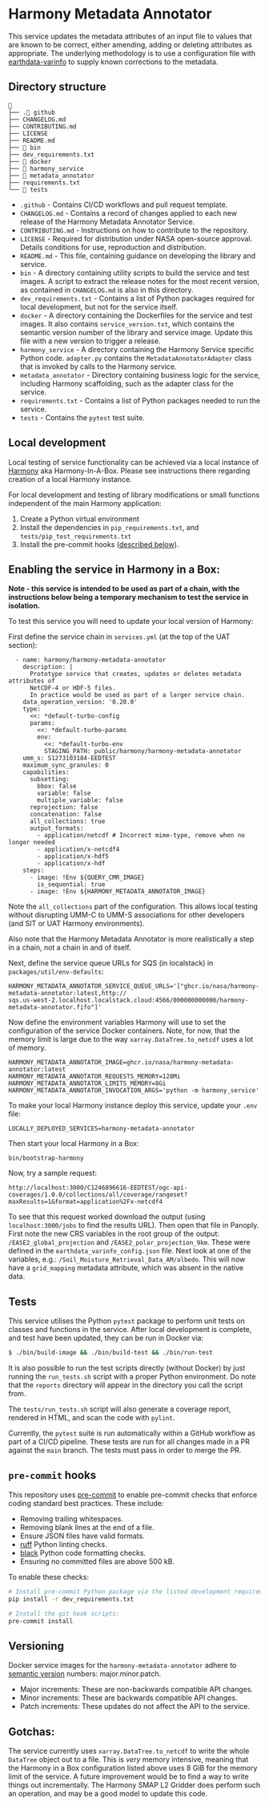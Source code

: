 # Harmony Metadata Annotator

This service updates the metadata attributes of an input file to values that
are known to be correct, either amending, adding or deleting attributes as
appropriate. The underlying methodology is to use a configuration file with
[earthdata-varinfo](https://github.com/nasa/earthdata-varinfo) to supply known
corrections to the metadata.

## Directory structure

```
📁
├── .📁 github
├── CHANGELOG.md
├── CONTRIBUTING.md
├── LICENSE
├── README.md
├── 📁 bin
├── dev_requirements.txt
├── 📁 docker
├── 📁 harmony_service
├── 📁 metadata_annotator
├── requirements.txt
└── 📁 tests
```

* `.github` - Contains CI/CD workflows and pull request template.
* `CHANGELOG.md` - Contains a record of changes applied to each new release
  of the Harmony Metadata Annotator Service.
* `CONTRIBUTING.md` -  Instructions on how to contribute to the repository.
* `LICENSE` - Required for distribution under NASA open-source approval.
  Details conditions for use, reproduction and distribution.
* `README.md` - This file, containing guidance on developing the library and service.
* `bin` - A directory containing utility scripts to build the service and test
  images. A script to extract the release notes for the most recent version, as
  contained in `CHANGELOG.md` is also in this directory.
* `dev_requirements.txt` - Contains a list of Python packages required for local
  development, but not for the service itself.
* `docker` - A directory containing the Dockerfiles for the service and test
  images. It also contains `service_version.txt`, which contains the semantic
  version number of the library and service image. Update this file with a new
  version to trigger a release.
* `harmony_service` - A directory containing the Harmony Service specific Python
  code. `adapter.py` contains the `MetadataAnnotatorAdapter` class that is
  invoked by calls to the Harmony service.
* `metadata_annotator` - Directory containing business logic for the service,
  including Harmony scaffolding, such as the adapter class for the service.
* `requirements.txt` - Contains a list of Python packages needed to run the service.
* `tests` -  Contains the `pytest` test suite.

## Local development

Local testing of service functionality can be achieved via a local instance of
[Harmony](https://github.com/nasa/harmony) aka Harmony-In-A-Box. Please see instructions there
regarding creation of a local Harmony instance.

For local development and testing of library modifications or small functions independent of the main Harmony application:

1. Create a Python virtual environment
1. Install the dependencies in `pip_requirements.txt`, and `tests/pip_test_requirements.txt`
1. Install the pre-commit hooks ([described below](#pre-commit-hooks)).

## Enabling the service in Harmony in a Box:

**Note - this service is intended to be used as part of a chain, with the
instructions below being a temporary mechanism to test the service in
isolation.**

To test this service you will need to update your local version of Harmony:

First define the service chain in `services.yml` (at the top of the UAT section):

```
  - name: harmony/harmony-metadata-annotator
    description: |
      Prototype service that creates, updates or deletes metadata attributes of
      NetCDF-4 or HDF-5 files.
      In practice would be used as part of a larger service chain.
    data_operation_version: '0.20.0'
    type:
      <<: *default-turbo-config
      params:
        <<: *default-turbo-params
        env:
          <<: *default-turbo-env
          STAGING_PATH: public/harmony/harmony-metadata-annotator
    umm_s: S1273103184-EEDTEST
    maximum_sync_granules: 0
    capabilities:
      subsetting:
        bbox: false
        variable: false
        multiple_variable: false
      reprojection: false
      concatenation: false
      all_collections: true
      output_formats:
        - application/netcdf # Incorrect mime-type, remove when no longer needed
        - application/x-netcdf4
        - application/x-hdf5
        - application/x-hdf
    steps:
      - image: !Env ${QUERY_CMR_IMAGE}
        is_sequential: true
      - image: !Env ${HARMONY_METADATA_ANNOTATOR_IMAGE}
```

Note the `all_collections` part of the configuration. This allows local testing
without disrupting UMM-C to UMM-S associations for other developers (and SIT or
UAT Harmony environments).

Also note that the Harmony Metadata Annotator is more realistically a step in
a chain, not a chain in and of itself.

Next, define the service queue URLs for SQS (in localstack) in
`packages/util/env-defaults`:

```
HARMONY_METADATA_ANNOTATOR_SERVICE_QUEUE_URLS='["ghcr.io/nasa/harmony-metadata-annotator:latest,http://
sqs.us-west-2.localhost.localstack.cloud:4566/000000000000/harmony-metadata-annotator.fifo"]'
```
Now define the environment variables Harmony will use to set the configuration
of the service Docker containers. Note, for now, that the memory limit is large
due to the way `xarray.DataTree.to_netcdf` uses a lot of memory.

```
HARMONY_METADATA_ANNOTATOR_IMAGE=ghcr.io/nasa/harmony-metadata-annotator:latest
HARMONY_METADATA_ANNOTATOR_REQUESTS_MEMORY=128Mi
HARMONY_METADATA_ANNOTATOR_LIMITS_MEMORY=8Gi
HARMONY_METADATA_ANNOTATOR_INVOCATION_ARGS='python -m harmony_service'
```

To make your local Harmony instance deploy this service, update your `.env` file:

```
LOCALLY_DEPLOYED_SERVICES=harmony-metadata-annotator
```

Then start your local Harmony in a Box:

```
bin/bootstrap-harmony
```

Now, try a sample request:

```
http://localhost:3000/C1246896616-EEDTEST/ogc-api-coverages/1.0.0/collections/all/coverage/rangeset?maxResults=1&format=application%2Fx-netcdf4
```

To see that this request worked download the output (using `localhost:3000/jobs`
to find the results URL). Then open that file in Panoply. First note the new CRS
variables in the root group of the output: `/EASE2_global_projection` and
`/EASE2_polar_projection_9km`. These were defined in the
`earthdata_varinfo_config.json` file. Next look at one of the variables, e.g.:
`/Soil_Moisture_Retrieval_Data_AM/albedo`. This will now have a `grid_mapping`
metadata attribute, which was absent in the native data.

## Tests

This service utilises the Python `pytest` package to perform unit tests on
classes and functions in the service. After local development is complete, and
test have been updated, they can be run in Docker via:

```bash
$ ./bin/build-image && ./bin/build-test && ./bin/run-test
```

It is also possible to run the test scripts directly (without Docker) by just
running the `run_tests.sh` script with a proper Python environment. Do note
that the `reports` directory will appear in the directory you call the script from.

The `tests/run_tests.sh` script will also generate a coverage report, rendered
in HTML, and scan the code with `pylint`.

Currently, the `pytest` suite is run automatically within a GitHub workflow
as part of a CI/CD pipeline. These tests are run for all changes made in a PR
against the `main` branch. The tests must pass in order to merge the PR.

## `pre-commit` hooks

This repository uses [pre-commit](https://pre-commit.com/) to enable pre-commit
checks that enforce coding standard best practices. These include:

* Removing trailing whitespaces.
* Removing blank lines at the end of a file.
* Ensure JSON files have valid formats.
* [ruff](https://github.com/astral-sh/ruff) Python linting checks.
* [black](https://black.readthedocs.io/en/stable/index.html) Python code
  formatting checks.
* Ensuring no committed files are above 500 kB.

To enable these checks:

```bash
# Install pre-commit Python package via the listed development requirements:
pip install -r dev_requirements.txt

# Install the git hook scripts:
pre-commit install
```

## Versioning

Docker service images for the `harmony-metadata-annotator` adhere to [semantic
version](https://semver.org/) numbers: major.minor.patch.

* Major increments: These are non-backwards compatible API changes.
* Minor increments: These are backwards compatible API changes.
* Patch increments: These updates do not affect the API to the service.

## Gotchas:

The service currently uses `xarray.DataTree.to_netcdf` to write the whole
`DataTree` object out to a file. This is _very_ memory intensive, meaning that
the Harmony in a Box configuration listed above uses 8 GiB for the memory limit
of the service. A future improvement would be to find a way to write things out
incrementally. The Harmony SMAP L2 Gridder does perform such an operation, and
may be a good model to update this code.

